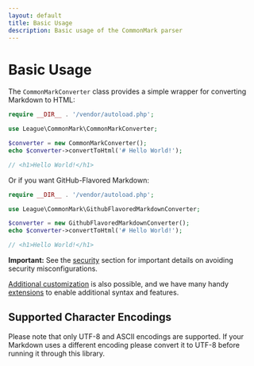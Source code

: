 ```yaml
---
layout: default
title: Basic Usage
description: Basic usage of the CommonMark parser
---
```


# Basic Usage

The `CommonMarkConverter` class provides a simple wrapper for converting Markdown to HTML:

```php
require __DIR__ . '/vendor/autoload.php';

use League\CommonMark\CommonMarkConverter;

$converter = new CommonMarkConverter();
echo $converter->convertToHtml('# Hello World!');

// <h1>Hello World!</h1>
```

Or if you want GitHub-Flavored Markdown:

```php
require __DIR__ . '/vendor/autoload.php';

use League\CommonMark\GithubFlavoredMarkdownConverter;

$converter = new GithubFlavoredMarkdownConverter();
echo $converter->convertToHtml('# Hello World!');

// <h1>Hello World!</h1>
```

<i class="fa fa-exclamation-triangle"></i>
**Important:** See the [security](/1.5/security/) section for important details on avoiding security misconfigurations.

[Additional customization](/1.5/customization/overview/) is also possible, and we have many handy [extensions](/1.5/extensions/overview/) to enable additional syntax and features.

## Supported Character Encodings

Please note that only UTF-8 and ASCII encodings are supported.  If your Markdown uses a different encoding please convert it to UTF-8 before running it through this library.
